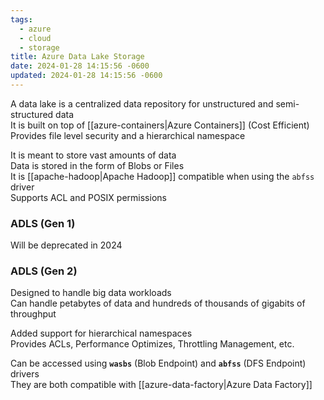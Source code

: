 ```yaml
---
tags:
  - azure
  - cloud
  - storage
title: Azure Data Lake Storage
date: 2024-01-28 14:15:56 -0600
updated: 2024-01-28 14:15:56 -0600
---
```


A data lake is a centralized data repository for unstructured and semi-structured data  
It is built on top of [[azure-containers|Azure Containers]] (Cost Efficient)  
Provides file level security and a hierarchical namespace

It is meant to store vast amounts of data  
Data is stored in the form of Blobs or Files  
It is [[apache-hadoop|Apache Hadoop]] compatible when using the `abfss` driver  
Supports ACL and POSIX permissions

### ADLS (Gen 1)
Will be deprecated in 2024

### ADLS (Gen 2)
Designed to handle big data workloads  
Can handle petabytes of data and hundreds of thousands of gigabits of throughput

Added support for hierarchical namespaces  
Provides ACLs, Performance Optimizes, Throttling Management, etc.

Can be accessed using **`wasbs`** (Blob Endpoint) and **`abfss`** (DFS Endpoint) drivers  
They are both compatible with [[azure-data-factory|Azure Data Factory]]
